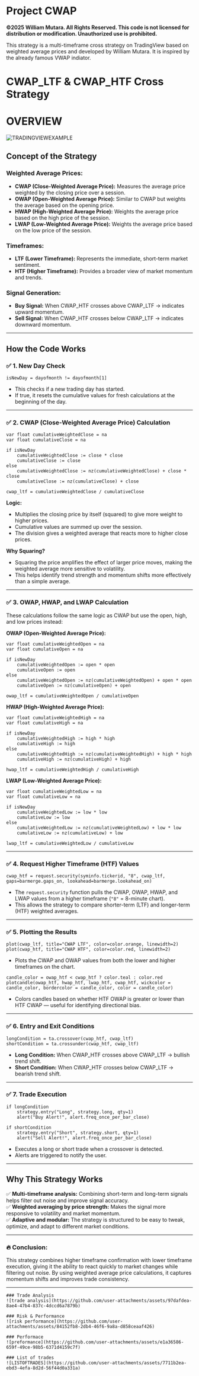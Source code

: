 # Project CWAP

**©2025 William Mutara. All Rights Reserved. This code is not licensed for distribution or modification. Unauthorized use is prohibited.**

This strategy is a multi-timeframe cross strategy on TradingView based on weighted average prices and developed by William Mutara. It is inspired by the already famous VWAP indiator.

# CWAP_LTF & CWAP_HTF Cross Strategy
# OVERVIEW
![TRADINGVIEWEXAMPLE](https://github.com/user-attachments/assets/7623b5c6-b02e-44db-aef6-6b038f2a4796)

## **Concept of the Strategy**

### **Weighted Average Prices:**
- **CWAP (Close-Weighted Average Price):** Measures the average price weighted by the closing price over a session.  
- **OWAP (Open-Weighted Average Price):** Similar to CWAP but weights the average based on the opening price.  
- **HWAP (High-Weighted Average Price):** Weights the average price based on the high price of the session.  
- **LWAP (Low-Weighted Average Price):** Weights the average price based on the low price of the session.  

### **Timeframes:**
- **LTF (Lower Timeframe):** Represents the immediate, short-term market sentiment.  
- **HTF (Higher Timeframe):** Provides a broader view of market momentum and trends.  

### **Signal Generation:**
- **Buy Signal:** When CWAP_HTF crosses above CWAP_LTF → indicates upward momentum.  
- **Sell Signal:** When CWAP_HTF crosses below CWAP_LTF → indicates downward momentum.  

---

## **How the Code Works**

### ✅ **1. New Day Check**
```pinescript
isNewDay = dayofmonth != dayofmonth[1]
```
- This checks if a new trading day has started.  
- If true, it resets the cumulative values for fresh calculations at the beginning of the day.  

---

### ✅ **2. CWAP (Close-Weighted Average Price) Calculation**
```pinescript
var float cumulativeWeightedClose = na
var float cumulativeClose = na

if isNewDay
    cumulativeWeightedClose := close * close
    cumulativeClose := close
else
    cumulativeWeightedClose := nz(cumulativeWeightedClose) + close * close
    cumulativeClose := nz(cumulativeClose) + close

cwap_ltf = cumulativeWeightedClose / cumulativeClose
```
**Logic:**  
- Multiplies the closing price by itself (squared) to give more weight to higher prices.  
- Cumulative values are summed up over the session.  
- The division gives a weighted average that reacts more to higher close prices.  

**Why Squaring?**  
- Squaring the price amplifies the effect of larger price moves, making the weighted average more sensitive to volatility.  
- This helps identify trend strength and momentum shifts more effectively than a simple average.  

---

### ✅ **3. OWAP, HWAP, and LWAP Calculation**
These calculations follow the same logic as CWAP but use the open, high, and low prices instead:

**OWAP (Open-Weighted Average Price):**
```pinescript
var float cumulativeWeightedOpen = na
var float cumulativeOpen = na

if isNewDay
    cumulativeWeightedOpen := open * open
    cumulativeOpen := open
else
    cumulativeWeightedOpen := nz(cumulativeWeightedOpen) + open * open
    cumulativeOpen := nz(cumulativeOpen) + open

owap_ltf = cumulativeWeightedOpen / cumulativeOpen
```

**HWAP (High-Weighted Average Price):**
```pinescript
var float cumulativeWeightedHigh = na
var float cumulativeHigh = na

if isNewDay
    cumulativeWeightedHigh := high * high
    cumulativeHigh := high
else
    cumulativeWeightedHigh := nz(cumulativeWeightedHigh) + high * high
    cumulativeHigh := nz(cumulativeHigh) + high

hwap_ltf = cumulativeWeightedHigh / cumulativeHigh
```

**LWAP (Low-Weighted Average Price):**
```pinescript
var float cumulativeWeightedLow = na
var float cumulativeLow = na

if isNewDay
    cumulativeWeightedLow := low * low
    cumulativeLow := low
else
    cumulativeWeightedLow := nz(cumulativeWeightedLow) + low * low
    cumulativeLow := nz(cumulativeLow) + low

lwap_ltf = cumulativeWeightedLow / cumulativeLow
```

---

### ✅ **4. Request Higher Timeframe (HTF) Values**
```pinescript
cwap_htf = request.security(syminfo.tickerid, "8", cwap_ltf, gaps=barmerge.gaps_on, lookahead=barmerge.lookahead_on)
```
- The `request.security` function pulls the CWAP, OWAP, HWAP, and LWAP values from a higher timeframe (`"8"` = 8-minute chart).  
- This allows the strategy to compare shorter-term (LTF) and longer-term (HTF) weighted averages.  

---

### ✅ **5. Plotting the Results**
```pinescript
plot(cwap_ltf, title="CWAP LTF", color=color.orange, linewidth=2)
plot(cwap_htf, title="CWAP HTF", color=color.red, linewidth=2)
```
- Plots the CWAP and OWAP values from both the lower and higher timeframes on the chart.  

```pinescript
candle_color = owap_htf < cwap_htf ? color.teal : color.red
plotcandle(owap_htf, hwap_htf, lwap_htf, cwap_htf, wickcolor = candle_color, bordercolor = candle_color, color = candle_color)
```
- Colors candles based on whether HTF OWAP is greater or lower than HTF CWAP — useful for identifying directional bias.  

---

### ✅ **6. Entry and Exit Conditions**
```pinescript
longCondition = ta.crossover(cwap_htf, cwap_ltf)
shortCondition = ta.crossunder(cwap_htf, cwap_ltf)
```
- **Long Condition:** When CWAP_HTF crosses above CWAP_LTF → bullish trend shift.  
- **Short Condition:** When CWAP_HTF crosses below CWAP_LTF → bearish trend shift.  

---

### ✅ **7. Trade Execution**
```pinescript
if longCondition
    strategy.entry("Long", strategy.long, qty=1)
    alert("Buy Alert!", alert.freq_once_per_bar_close)

if shortCondition
    strategy.entry("Short", strategy.short, qty=1)
    alert("Sell Alert!", alert.freq_once_per_bar_close)
```
- Executes a long or short trade when a crossover is detected.  
- Alerts are triggered to notify the user.  

---

## **Why This Strategy Works**
✅ **Multi-timeframe analysis:** Combining short-term and long-term signals helps filter out noise and improve signal accuracy.  
✅ **Weighted averaging by price strength:** Makes the signal more responsive to volatility and market momentum.  
✅ **Adaptive and modular:** The strategy is structured to be easy to tweak, optimize, and adapt to different market conditions.  

---

### 🔥 **Conclusion:**  
This strategy combines higher timeframe confirmation with lower timeframe execution, giving it the ability to react quickly to market changes while filtering out noise. By using weighted average price calculations, it captures momentum shifts and improves trade consistency.  

--- 
```
### Trade Analysis
![trade analysis](https://github.com/user-attachments/assets/97dafdea-8ae4-47b4-837c-4dccd6a7879b)

### Risk & Performance
![risk performance](https://github.com/user-attachments/assets/84152fb8-2db4-46f6-9a8a-d858ceaaf426)

### Performace
![preformance](https://github.com/user-attachments/assets/e1a36586-659f-49ce-98b5-6371d4159c7f)

### List of trades
![LISTOFTRADES](https://github.com/user-attachments/assets/7711b2ea-ebd3-4efa-8d2d-56f44d0a331a)
